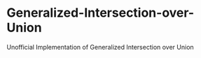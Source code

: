 # Generalized-Intersection-over-Union
Unofficial Implementation of Generalized Intersection over Union

